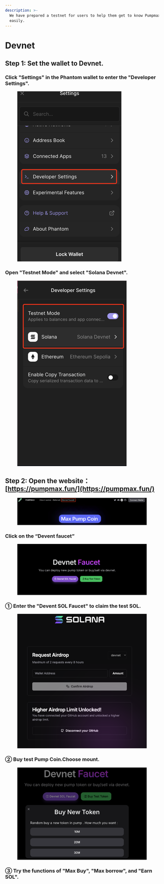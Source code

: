 ```yaml
---
description: >-
  We have prepared a testnet for users to help them get to know Pumpmax.fun
  easily.
---
```


# Devnet

## Step 1: Set the wallet to Devnet.

### Click "Settings" in the Phantom wallet to enter the "Developer Settings".

<figure><img src="../.gitbook/assets/image.png" alt=""><figcaption></figcaption></figure>

### Open "Testnet Mode" and select "Solana Devnet".

<figure><img src="../.gitbook/assets/image (1).png" alt=""><figcaption></figcaption></figure>



## Step 2: Open the website：[https://pumpmax.fun/](https://pumpmax.fun/)

<figure><img src="../.gitbook/assets/image (3).png" alt=""><figcaption></figcaption></figure>

### Click on the “Devent faucet”

<figure><img src="../.gitbook/assets/image (7).png" alt=""><figcaption></figcaption></figure>

### ① Enter the "Devent SOL Faucet" to claim the test SOL.

<figure><img src="../.gitbook/assets/image (4) (1).png" alt=""><figcaption></figcaption></figure>

### ② Buy test Pump Coin.Choose mount.

<figure><img src="../.gitbook/assets/image (8).png" alt=""><figcaption></figcaption></figure>

### ③ Try the functions of "Max Buy", "Max borrow", and "Earn SOL".

